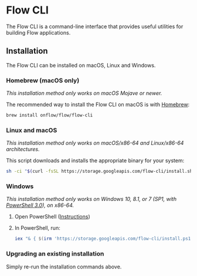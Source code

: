 # Flow CLI

The Flow CLI is a command-line interface that provides useful utilities for building Flow applications.

## Installation

The Flow CLI can be installed on macOS, Linux and Windows.

### Homebrew (macOS only)

_This installation method only works on macOS Mojave or newer._

The recommended way to install the Flow CLI on macOS is with [Homebrew](https://brew.sh/):

```sh
brew install onflow/flow/flow-cli
```

### Linux and macOS

_This installation method only works on macOS/x86-64 and Linux/x86-64 architectures._

This script downloads and installs the appropriate binary for your system:

```sh
sh -ci "$(curl -fsSL https://storage.googleapis.com/flow-cli/install.sh)"
```

### Windows

_This installation method only works on Windows 10, 8.1, or 7 (SP1, with [PowerShell 3.0](https://www.microsoft.com/en-ca/download/details.aspx?id=34595)), on x86-64._

1. Open PowerShell ([Instructions](https://docs.microsoft.com/en-us/powershell/scripting/install/installing-windows-powershell?view=powershell-7#finding-powershell-in-windows-10-81-80-and-7))
2. In PowerShell, run:

    ```powershell
    iex "& { $(irm 'https://storage.googleapis.com/flow-cli/install.ps1') }"
    ```

### Upgrading an existing installation

Simply re-run the installation commands above.
